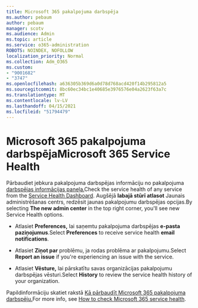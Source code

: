 ```yaml
---
title: Microsoft 365 pakalpojuma darbspēja
ms.author: pebaum
author: pebaum
manager: scotv
ms.audience: Admin
ms.topic: article
ms.service: o365-administration
ROBOTS: NOINDEX, NOFOLLOW
localization_priority: Normal
ms.collection: Adm_O365
ms.custom:
- "9001682"
- "3747"
ms.openlocfilehash: a636305b369d6a0d78d768acd420f14b295812a5
ms.sourcegitcommit: 8bc60ec34bc1e40685e3976576e04a2623f63a7c
ms.translationtype: MT
ms.contentlocale: lv-LV
ms.lasthandoff: 04/15/2021
ms.locfileid: "51794479"
---
```

# <a name="microsoft-365-service-health"></a><span data-ttu-id="38de5-102">Microsoft 365 pakalpojuma darbspēja</span><span class="sxs-lookup"><span data-stu-id="38de5-102">Microsoft 365 Service Health</span></span>


<span data-ttu-id="38de5-103">Pārbaudiet jebkura pakalpojuma darbspējas informāciju no pakalpojuma [darbspējas informācijas paneļa.](https://admin.microsoft.com/Adminportal/Home?source=applauncher#/servicehealth)</span><span class="sxs-lookup"><span data-stu-id="38de5-103">Check the service health of any service from the [Service Health Dashboard](https://admin.microsoft.com/Adminportal/Home?source=applauncher#/servicehealth).</span></span> <span data-ttu-id="38de5-104">Augšējā **labajā stūrī atlasot** Jaunais administrēšanas centrs, redzēsit jaunas pakalpojumu darbspējas opcijas.</span><span class="sxs-lookup"><span data-stu-id="38de5-104">By selecting **The new admin center** in the top right corner, you'll see new Service Health options.</span></span>

- <span data-ttu-id="38de5-105">Atlasiet **Preferences,** lai saņemtu pakalpojuma darbspējas **e-pasta paziņojumus**.</span><span class="sxs-lookup"><span data-stu-id="38de5-105">Select **Preferences** to receive service health **email notifications**.</span></span>

- <span data-ttu-id="38de5-106">Atlasiet **Ziņot par** problēmu, ja rodas problēma ar pakalpojumu.</span><span class="sxs-lookup"><span data-stu-id="38de5-106">Select **Report an issue** if you're experiencing an issue with the service.</span></span>

- <span data-ttu-id="38de5-107">Atlasiet **Vēsture,** lai pārskatītu savas organizācijas pakalpojumu darbspējas vēsturi.</span><span class="sxs-lookup"><span data-stu-id="38de5-107">Select **History** to review the service health history of your organization.</span></span> 

<span data-ttu-id="38de5-108">Papildinformāciju skatiet rakstā [Kā pārbaudīt Microsoft 365 pakalpojuma darbspēju.](https://docs.microsoft.com/office365/enterprise/view-service-health)</span><span class="sxs-lookup"><span data-stu-id="38de5-108">For more info, see [How to check Microsoft 365 service health](https://docs.microsoft.com/office365/enterprise/view-service-health).</span></span> 